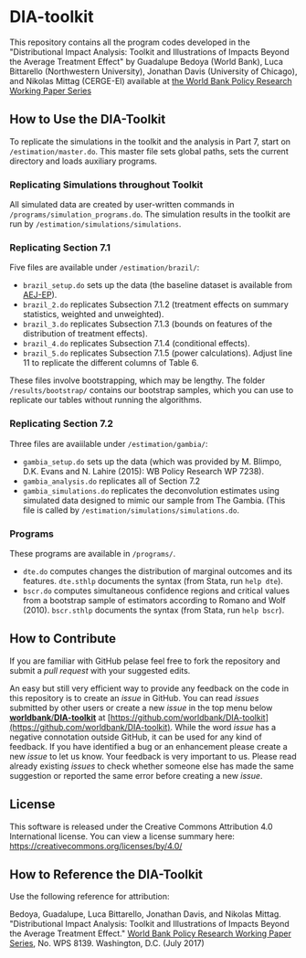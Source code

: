# DIA-toolkit
This repository contains all the program codes developed in the "Distributional Impact Analysis: Toolkit and Illustrations of Impacts Beyond the Average Treatment Effect" by Guadalupe Bedoya (World Bank), Luca Bittarello (Northwestern University), Jonathan Davis (University of Chicago), and Nikolas Mittag (CERGE-EI) available at [the World Bank Policy Research Working Paper Series]( http://documents.worldbank.org/curated/en/292901499351272899/pdf/WPS8139.pdf)


## How to Use the DIA-Toolkit

To replicate the simulations in the toolkit and the analysis in Part 7, start on `/estimation/master.do`. This master file sets global paths, sets the current directory  and loads auxiliary programs.

### Replicating Simulations throughout Toolkit

All simulated data are created by user-written commands in `/programs/simulation_programs.do`. 
The simulation results in the toolkit are run by `/estimation/simulations/simulations`.

### Replicating Section 7.1

Five files are available under `/estimation/brazil/`:

- `brazil_setup.do` sets up the data (the baseline dataset is available from [AEJ-EP](https://www.aeaweb.org/articles?id=10.1257/app.20150149)).
- `brazil_2.do` replicates Subsection 7.1.2 (treatment effects on summary statistics, weighted and unweighted).
- `brazil_3.do` replicates Subsection 7.1.3 (bounds on features of the distribution of treatment effects).
- `brazil_4.do` replicates Subsection 7.1.4 (conditional effects).
- `brazil_5.do` replicates Subsection 7.1.5 (power calculations). Adjust line 11 to replicate the different columns of Table 6.

These files involve bootstrapping, which may be lengthy. The folder `/results/bootstrap/` contains our bootstrap samples, which you can use to replicate our tables without running the algorithms.

### Replicating Section 7.2

Three files are avaiilable under `/estimation/gambia/`:

- `gambia_setup.do` sets up the data (which was provided by M. Blimpo, D.K. Evans and N. Lahire (2015): WB Policy Research WP 7238).
- `gambia_analysis.do` replicates all of Section 7.2
- `gambia_simulations.do` replicates the deconvolution estimates using simulated data designed to mimic our sample from The Gambia. (This file is called by `/estimation/simulations/simulations.do`.

### Programs

These programs are available in `/programs/`.

- `dte.do` computes changes the distribution of marginal outcomes and its features. `dte.sthlp` documents the syntax (from Stata, run `help dte`).
- `bscr.do` computes simultaneous confidence regions and critical values from a bootstrap sample of estimators according to Romano and Wolf (2010). `bscr.sthlp` documents the syntax (from Stata, run `help bscr`).

## How to Contribute 
If you are familiar with GitHub pelase feel free to fork the repository and submit a *pull request* with your suggested edits.

An easy but still very efficient way to provide any feedback on the code in this repository is to create an *issue* in GitHub. You can read *issues* submitted by other users or create a new *issue* in the top menu below [**worldbank**/**DIA-toolkit**](https://github.com/worldbank/DIA-toolkit) at [https://github.com/worldbank/DIA-toolkit](https://github.com/worldbank/DIA-toolkit). While the word *issue* has a negative connotation outside GitHub, it can be used for any kind of feedback. If you have identified a bug or an enhancement please create a new *issue* to let us know. Your feedback is very important to us. Please read already existing *issues* to check whether someone else has made the same suggestion or reported the same error before creating a new *issue*.

## License

This software is released under the Creative Commons Attribution 4.0 International license. You can view a license summary here:
https://creativecommons.org/licenses/by/4.0/


## How to Reference the DIA-Toolkit

Use the following reference for attribution:

Bedoya, Guadalupe, Luca Bittarello, Jonathan Davis, and Nikolas Mittag. "Distributional Impact Analysis: Toolkit and Illustrations of Impacts Beyond the Average Treatment Effect." [World Bank Policy Research Working Paper Series]( http://documents.worldbank.org/curated/en/292901499351272899/pdf/WPS8139.pdf), No. WPS 8139. Washington, D.C. (July 2017)

